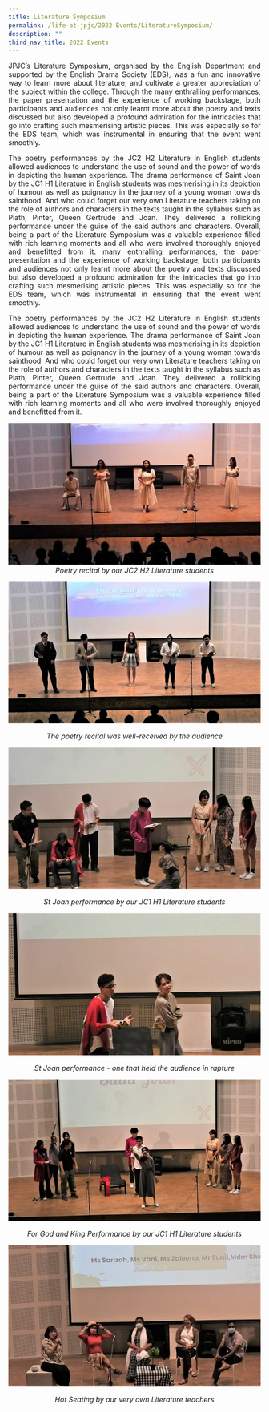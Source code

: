 ```yaml
---
title: Literature Symposium
permalink: /life-at-jpjc/2022-Events/LiteratureSymposium/
description: ""
third_nav_title: 2022 Events
---
```


<div align=justify>

JPJC’s Literature Symposium, organised by the English Department and supported by the English Drama Society (EDS), was a fun and innovative way to learn more about literature, and cultivate a greater appreciation of the subject within the college. Through the many enthralling performances, the paper presentation and the experience of working backstage, both participants and audiences not only learnt more about the poetry and texts discussed but also developed a profound admiration for the intricacies that go into crafting such mesmerising artistic pieces. This was especially so for the EDS team, which was instrumental in ensuring that the event went smoothly.

The poetry performances by the JC2 H2 Literature in English students allowed audiences to understand the use of sound and the power of words in depicting the human experience. The drama performance of Saint Joan by the JC1 H1 Literature in English students was mesmerising in its depiction of humour as well as poignancy in the journey of a young woman towards sainthood. And who could forget our very own Literature teachers taking on the role of authors and characters in the texts taught in the syllabus such as Plath, Pinter, Queen Gertrude and Joan. They delivered a rollicking performance under the guise of the said authors and characters. Overall, being a part of the Literature Symposium was a valuable experience filled with rich learning moments and all who were involved thoroughly enjoyed and benefitted from it. many enthralling performances, the paper presentation and the experience of working backstage, both participants and audiences not only learnt more about the poetry and texts discussed but also developed a profound admiration for the intricacies that go into crafting such mesmerising artistic pieces. This was especially so for the EDS team, which was instrumental in ensuring that the event went smoothly.

The poetry performances by the JC2 H2 Literature in English students allowed audiences to understand the use of sound and the power of words in depicting the human experience. The drama performance of Saint Joan by the JC1 H1 Literature in English students was mesmerising in its depiction of humour as well as poignancy in the journey of a young woman towards sainthood. And who could forget our very own Literature teachers taking on the role of authors and characters in the texts taught in the syllabus such as Plath, Pinter, Queen Gertrude and Joan. They delivered a rollicking performance under the guise of the said authors and characters. Overall, being a part of the Literature Symposium was a valuable experience filled with rich learning moments and all who were involved thoroughly enjoyed and benefitted from it.
<div>
	
<img src="/images/Life%20@%20JPJC/2022%20Events/Literature%20symposium/1%20Poetry%20recital%20by%20our%20JC2%20H2%20Literature%20students.jpg">
<figcaption align=center><em>
Poetry recital by our JC2 H2 Literature students
</em></figcaption>
<p>

<img src="/images/Life%20@%20JPJC/2022%20Events/Literature%20symposium/2%20The%20poetry%20recital%20was%20well-received%20by%20the%20audience.jpg">	
<figcaption align=center><em>
The poetry recital was well-received by the audience
</em></figcaption>
<p>

<img src="/images/Life%20@%20JPJC/2022%20Events/Literature%20symposium/3%20St%20Joan%20performance%20by%20our%20JC1%20H1%20Literature%20students.jpg">	
<figcaption align=center><em>
St Joan performance by our JC1 H1 Literature students
</em></figcaption>

<p>	
<img src="/images/Life%20@%20JPJC/2022%20Events/Literature%20symposium/4%20St%20Joan%20performance%20-%20one%20that%20held%20the%20audience%20in%20rapture.jpg">	
<figcaption align=center><em>
St Joan performance - one that held the audience in rapture
</em></figcaption>

<p>	
<img src="/images/Life%20@%20JPJC/2022%20Events/Literature%20symposium/5%20For%20God%20and%20King%20Performance%20by%20our%20JC1%20H1%20Literature%20students.jpg">	
<figcaption align=center><em>For God and King Performance by our JC1 H1 Literature students
</em></figcaption>

<p>
<img src="/images/Life%20@%20JPJC/2022%20Events/Literature%20symposium/6%20Hot%20Seating%20by%20our%20very%20own%20Literature%20teachers.jpg">	
<figcaption align=center><em>
Hot Seating by our very own Literature teachers
</em></figcaption>